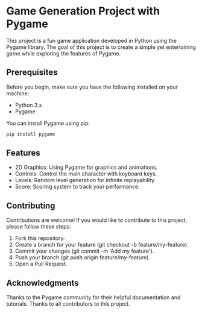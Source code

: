 # Game Generation Project with Pygame

This project is a fun game application developed in Python using the Pygame library. The goal of this project is to create a simple yet entertaining game while exploring the features of Pygame.

## Prerequisites

Before you begin, make sure you have the following installed on your machine:

- Python 3.x
- Pygame

You can install Pygame using pip:

```bash
pip install pygame
```

## Features

- 2D Graphics: Using Pygame for graphics and animations.
- Controls: Control the main character with keyboard keys.
- Levels: Random level generation for infinite replayability.
- Score: Scoring system to track your performance.

## Contributing
Contributions are welcome! If you would like to contribute to this project, please follow these steps:  
1) Fork this repository.
2) Create a branch for your feature (git checkout -b feature/my-feature).
3) Commit your changes (git commit -m 'Add my feature').
4) Push your branch (git push origin feature/my-feature).
5) Open a Pull Request.

## Acknowledgments
Thanks to the Pygame community for their helpful documentation and tutorials.
Thanks to all contributors to this project.